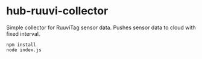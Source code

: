 # hub-ruuvi-collector

Simple collector for RuuviTag sensor data. Pushes sensor data to cloud with fixed interval.

```
npm install
node index.js
```
